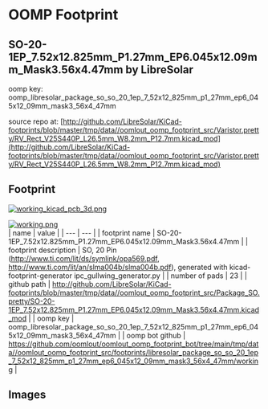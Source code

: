 # OOMP Footprint  
## SO-20-1EP_7.52x12.825mm_P1.27mm_EP6.045x12.09mm_Mask3.56x4.47mm  by LibreSolar  
  
oomp key: oomp_libresolar_package_so_so_20_1ep_7_52x12_825mm_p1_27mm_ep6_045x12_09mm_mask3_56x4_47mm  
  
source repo at: [http://github.com/LibreSolar/KiCad-footprints/blob/master/tmp/data//oomlout_oomp_footprint_src/Varistor.pretty/RV_Rect_V25S440P_L26.5mm_W8.2mm_P12.7mm.kicad_mod](http://github.com/LibreSolar/KiCad-footprints/blob/master/tmp/data//oomlout_oomp_footprint_src/Varistor.pretty/RV_Rect_V25S440P_L26.5mm_W8.2mm_P12.7mm.kicad_mod)  
## Footprint  
  
[![working_kicad_pcb_3d.png](working_kicad_pcb_3d_600.png)](working_kicad_pcb_3d.png)  
  
[![working.png](working_600.png)](working.png)  
| name | value | 
| --- | --- | 
| footprint name | SO-20-1EP_7.52x12.825mm_P1.27mm_EP6.045x12.09mm_Mask3.56x4.47mm | 
| footprint description | SO, 20 Pin (http://www.ti.com/lit/ds/symlink/opa569.pdf, http://www.ti.com/lit/an/slma004b/slma004b.pdf), generated with kicad-footprint-generator ipc_gullwing_generator.py | 
| number of pads | 23 | 
| github path | http://github.com/LibreSolar/KiCad-footprints/blob/master/tmp/data//oomlout_oomp_footprint_src/Package_SO.pretty/SO-20-1EP_7.52x12.825mm_P1.27mm_EP6.045x12.09mm_Mask3.56x4.47mm.kicad_mod | 
| oomp key | oomp_libresolar_package_so_so_20_1ep_7_52x12_825mm_p1_27mm_ep6_045x12_09mm_mask3_56x4_47mm | 
| oomp bot github | https://github.com/oomlout/oomlout_oomp_footprint_bot/tree/main/tmp/data//oomlout_oomp_footprint_src/footprints/libresolar_package_so_so_20_1ep_7_52x12_825mm_p1_27mm_ep6_045x12_09mm_mask3_56x4_47mm/working | 
## Images  

